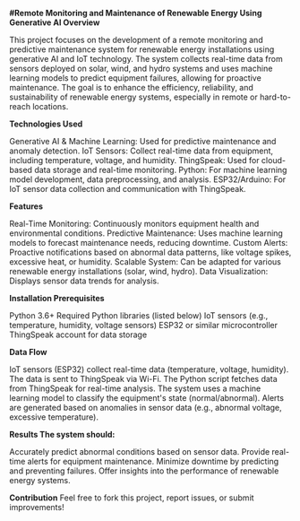 **#Remote Monitoring and Maintenance of Renewable Energy Using Generative AI
Overview**

This project focuses on the development of a remote monitoring and predictive maintenance system for renewable energy installations using generative AI and IoT technology. The system collects real-time data from sensors deployed on solar, wind, and hydro systems and uses machine learning models to predict equipment failures, allowing for proactive maintenance. The goal is to enhance the efficiency, reliability, and sustainability of renewable energy systems, especially in remote or hard-to-reach locations.

**Technologies Used**

Generative AI & Machine Learning:  Used for predictive maintenance and anomaly detection.
IoT Sensors:  Collect real-time data from equipment, including temperature, voltage, and humidity.
ThingSpeak:  Used for cloud-based data storage and real-time monitoring.
Python:  For machine learning model development, data preprocessing, and analysis.
ESP32/Arduino:  For IoT sensor data collection and communication with ThingSpeak.

**Features**

Real-Time Monitoring: Continuously monitors equipment health and environmental conditions.
Predictive Maintenance: Uses machine learning models to forecast maintenance needs, reducing downtime.
Custom Alerts: Proactive notifications based on abnormal data patterns, like voltage spikes, excessive heat, or humidity.
Scalable System: Can be adapted for various renewable energy installations (solar, wind, hydro).
Data Visualization: Displays sensor data trends for analysis.

**Installation Prerequisites**

Python 3.6+
Required Python libraries (listed below)
IoT sensors (e.g., temperature, humidity, voltage sensors)
ESP32 or similar microcontroller
ThingSpeak account for data storage

**Data Flow**

IoT sensors (ESP32) collect real-time data (temperature, voltage, humidity).
The data is sent to ThingSpeak via Wi-Fi.
The Python script fetches data from ThingSpeak for real-time analysis.
The system uses a machine learning model to classify the equipment's state (normal/abnormal).
Alerts are generated based on anomalies in sensor data (e.g., abnormal voltage, excessive temperature).

**Results The system should:**

Accurately predict abnormal conditions based on sensor data.
Provide real-time alerts for equipment maintenance.
Minimize downtime by predicting and preventing failures.
Offer insights into the performance of renewable energy systems.

**Contribution**
Feel free to fork this project, report issues, or submit improvements!
